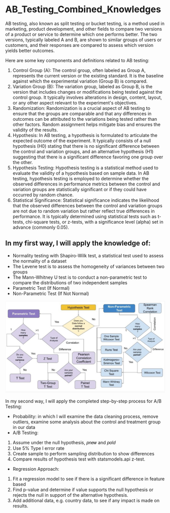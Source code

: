 # AB_Testing_Combined_Knowledges

AB testing, also known as split testing or bucket testing, is a method used in marketing, product development, and other fields to compare two versions of a product or service to determine which one performs better. The two versions, typically labeled A and B, are shown to similar groups of users or customers, and their responses are compared to assess which version yields better outcomes.

Here are some key components and definitions related to AB testing:
1) Control Group (A): The control group, often labeled as Group A, represents the current version or the existing standard. It is the baseline against which the experimental variation (Group B) is compared.
2) Variation Group (B): The variation group, labeled as Group B, is the version that includes changes or modifications being tested against the control group. It typically involves alterations in design, content, layout, or any other aspect relevant to the experiment's objectives.
3) Randomization: Randomization is a crucial aspect of AB testing to ensure that the groups are comparable and that any differences in outcomes can be attributed to the variations being tested rather than other factors. Random assignment helps mitigate bias and ensures the validity of the results.
4) Hypothesis: In AB testing, a hypothesis is formulated to articulate the expected outcome of the experiment. It typically consists of a null hypothesis (H0) stating that there is no significant difference between the control and variation groups, and an alternative hypothesis (H1) suggesting that there is a significant difference favoring one group over the other.
5) Hypothesis Testing: Hypothesis testing is a statistical method used to evaluate the validity of a hypothesis based on sample data. In AB testing, hypothesis testing is employed to determine whether the observed differences in performance metrics between the control and variation groups are statistically significant or if they could have occurred by random chance.
6) Statistical Significance: Statistical significance indicates the likelihood that the observed differences between the control and variation groups are not due to random variation but rather reflect true differences in performance. It is typically determined using statistical tests such as t-tests, chi-square tests, or z-tests, with a significance level (alpha) set in advance (commonly 0.05).

## In my first way, I will apply the knowledge of:
- Normality testing with Shapiro-Wilk test, a statistical test used to assess the normality of a dataset
- The Levene test is to assess the homogeneity of variances between two groups
- The Mann-Whitney U test is to conduct a non-parametric test to compare the distributions of two independent samples
- Parametric Test (If Normal)
- Non-Parametric Test (If Not Normal)

![Description of the image](hinh1.png)

In my second way, I will apply the completed step-by-step process for A/B Testing:
- Probability: in which I will examine the data cleaning process, remove outliers, examine some analysis about the control and treatment group in our data 
- A/B Testing:
1. Assume under the null hypothesis, 𝑝𝑛𝑒𝑤 and 𝑝𝑜𝑙𝑑
2. Use 5% Type I error rate
3. Create sample to perform sampling distribution to show differences
4. Compare results of hypothesis test with statsmodels.api z-test.
- Regression Approach:
1. Fit a regression model to see if there is a significant difference in feature based
2. Find p-value and determine if value supports the null hypothesis or rejects the null in support of the alternative hypothesis.
3. Add additional data, e.g. country data, to see if any impact is made on results.

